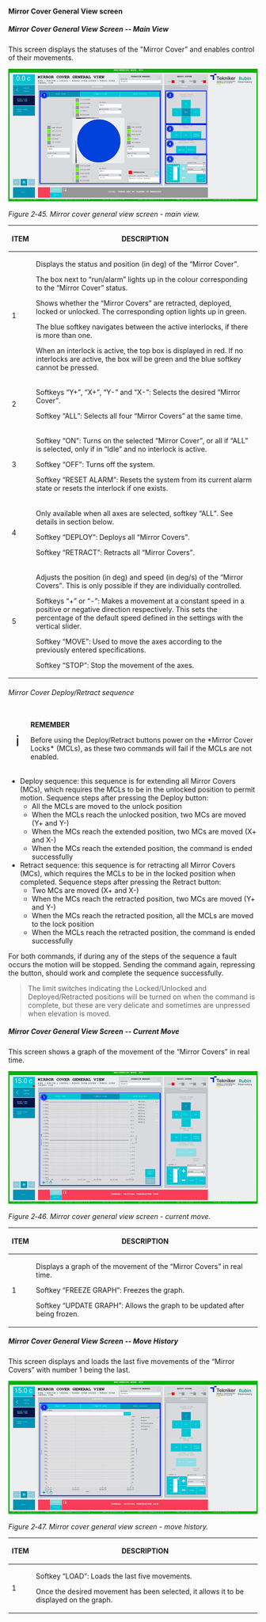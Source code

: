 #### Mirror Cover General View screen

##### Mirror Cover General View Screen -- Main View

This screen displays the statuses of the "Mirror Cover” and enables control of their movements.

![](../Resources/media/image61.png)

*Figure 2‑45. Mirror cover general view screen - main view.*

<table class="table">
<thead>
<tr class="header">
<th><p>ITEM</p></th>
<th><p>DESCRIPTION</p></th>
</tr>
</thead>
<tbody>
<tr class="odd">
<td><p>1</p></td>
<td><p>Displays the status and position (in deg) of the “Mirror Cover”.</p>
<p>The box next to “run/alarm” lights up in the colour corresponding to the “Mirror Cover” status.</p>
<p>Shows whether the “Mirror Covers” are retracted, deployed, locked or unlocked. The corresponding option
lights up in green.</p>
<p>The blue softkey navigates between the active interlocks, if there is more than one.</p>
<p>When an interlock is active, the top box is displayed in red. If no interlocks are active, the
box will be green and the blue softkey cannot be pressed.</p></td>
</tr>
<tr class="even">
<td><p>2</p></td>
<td><p>Softkeys “Y+”, “X+”, “Y-” and “X-”: Selects the desired “Mirror Cover”.</p>
<p>Softkey “ALL”: Selects all four “Mirror Covers” at the same time.</p></td>
</tr>
<tr class="odd">
<td><p>3</p></td>
<td><p>Softkey “ON”: Turns on the selected “Mirror Cover”, or all if “ALL” is selected, only if in
“Idle” and no interlock is active.</p>
<p>Softkey “OFF”: Turns off the system.</p>
<p>Softkey “RESET ALARM”: Resets the system from its current alarm state or resets the
interlock if one exists.</p></td>
</tr>
<tr class="even">
<td><p>4</p></td>
<td><p>Only available when all axes are selected, softkey “ALL”. See details in section below.</p>
<p>Softkey “DEPLOY”: Deploys all “Mirror Covers”.</p>
<p>Softkey “RETRACT”: Retracts all “Mirror Covers”.</p></td>
</tr>
<tr class="odd">
<td><p>5</p></td>
<td><p>Adjusts the position (in deg) and speed (in deg/s) of the “Mirror Covers”. This is only possible if
they are individually controlled.</p>
<p>Softkeys “+” or “-”: Makes a movement at a constant speed in a positive or negative direction
respectively. This sets the percentage of the default speed defined in the settings with the
vertical slider.</p>
<p>Softkey “MOVE”: Used to move the axes according to the previously entered specifications.</p>
<p>Softkey “STOP”: Stop the movement of the axes.</p></td>
</tr>
</tbody>
</table>

###### Mirror Cover Deploy/Retract sequence

<table class="table">
  <thead>
    <tr class="odd">
      <td class="head" style="font-size: 30px;"> ℹ️ </td>
      <td class="head">
        <p><strong>REMEMBER</strong></p>
        <p>
          Before using the Deploy/Retract buttons power on the *Mirror Cover Locks* (MCLs), as these two commands will
          fail if the MCLs are not enabled.
        </p>
      </td>
    </tr>
  </thead>
</table>

- Deploy sequence: this sequence is for extending all Mirror Covers (MCs), which requires the MCLs to be in the unlocked
  position to permit motion. Sequence steps after pressing the Deploy button:
  - All the MCLs are moved to the unlock position
  - When the MCLs reach the unlocked position, two MCs are moved (Y+ and Y-)
  - When the MCs reach the extended position, two MCs are moved (X+ and X-)
  - When the MCs reach the extended position, the command is ended successfully
- Retract sequence: this sequence is for retracting all Mirror Covers (MCs), which requires the MCLs to be in the locked
  position when completed. Sequence steps after pressing the Retract button:
  - Two MCs are moved (X+ and X-)
  - When the MCs reach the retracted position, two MCs are moved (Y+ and Y-)
  - When the MCs reach the retracted position, all the MCLs are moved to the lock position
  - When the MCLs reach the retracted position, the command is ended successfully

For both commands, if during any of the steps of the sequence a fault occurs the motion will be stopped. Sending the command
again, repressing the button, should work and complete the sequence successfully.

> The limit switches indicating the Locked/Unlocked and Deployed/Retracted positions will be turned on when the
> command is complete, but these are very delicate and sometimes are unpressed when elevation is moved.

##### Mirror Cover General View Screen -- Current Move

This screen shows a graph of the movement of the “Mirror Covers” in real time.

![](../Resources/media/image62.png)

*Figure 2‑46. Mirror cover general view screen - current move.*

<table class="table">
<thead>
<tr class="header">
<th><p>ITEM</p></th>
<th><p>DESCRIPTION</p></th>
</tr>
</thead>
<tbody>
<tr class="odd">
<td><p>1</p></td>
<td><p>Displays a graph of the movement of the “Mirror Covers” in real time.</p>
<p>Softkey “FREEZE GRAPH”: Freezes the graph.</p>
<p>Softkey “UPDATE GRAPH”: Allows the graph to be updated after being frozen.</p></td>
</tr>
</tbody>
</table>

##### Mirror Cover General View Screen -- Move History

This screen displays and loads the last five movements of the “Mirror Covers” with number 1 being the last.

![](../Resources/media/image63.png)

*Figure 2‑47. Mirror cover general view screen - move history.*

<table class="table">
<thead>
<tr class="header">
<th><p>ITEM</p></th>
<th><p>DESCRIPTION</p></th>
</tr>
</thead>
<tbody>
<tr class="odd">
<td><p>1</p></td>
<td><p>Softkey “LOAD”: Loads the last five movements.</p>
<p>Once the desired movement has been selected, it allows it to be displayed on the graph.</p></td>
</tr>
</tbody>
</table>
